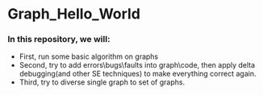 # Graph_Hello_World
### In this repository, we will:
- First, run some basic algorithm on graphs
- Second, try to add errors\bugs\faults into graph\code, then apply delta debugging(and other SE techniques) to make everything correct again.
- Third, try to diverse single graph to set of graphs.
